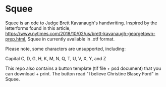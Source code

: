 # Squee
Squee is an ode to Judge Brett Kavanaugh's handwriting. Inspired by the letterforms found in this article, https://www.nytimes.com/2018/10/02/us/brett-kavanaugh-georgetown-prep.html, Squee in currently available in .otf format.

Please note, some characters are unsupported, including:

Capital C, D, G, H, K, M, N, Q, T, U, V, X, Y, and Z

This repo also contains a button template (tif file + psd document) that you can download + print. The button read "I believe Christine Blasey Ford" in Squee. 
